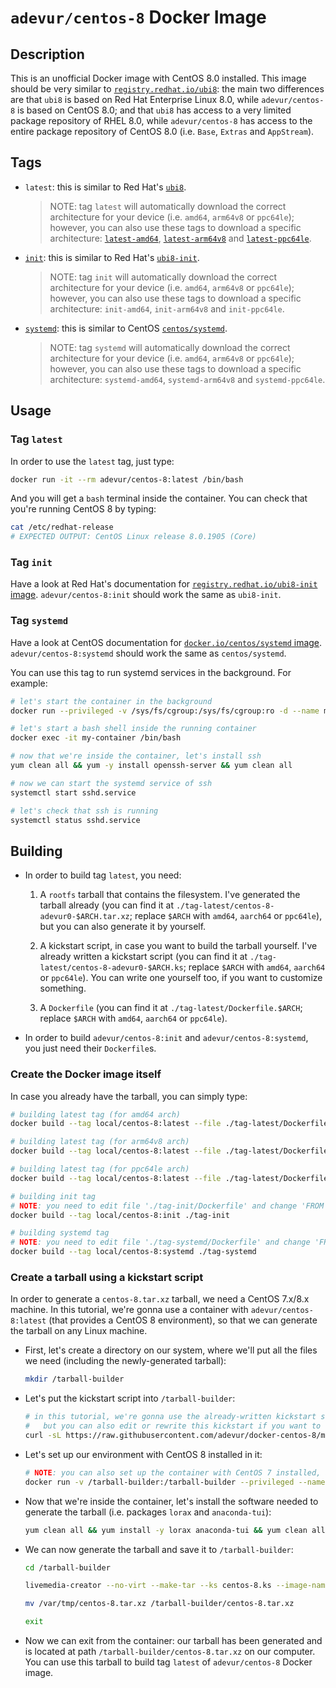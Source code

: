 # `adevur/centos-8` Docker Image

## Description
This is an unofficial Docker image with CentOS 8.0 installed. This image should be very similar to [`registry.redhat.io/ubi8`](https://access.redhat.com/containers/?tab=overview#/registry.access.redhat.com/ubi8): the main two differences are that `ubi8` is based on Red Hat Enterprise Linux 8.0, while `adevur/centos-8` is based on CentOS 8.0; and that `ubi8` has access to a very limited package repository of RHEL 8.0, while `adevur/centos-8` has access to the entire package repository of CentOS 8.0 (i.e. `Base`, `Extras` and `AppStream`).

## Tags
- `latest`: this is similar to Red Hat's [`ubi8`](https://access.redhat.com/containers/?tab=overview#/registry.access.redhat.com/ubi8).

  > NOTE: tag `latest` will automatically download the correct architecture for your device (i.e. `amd64`, `arm64v8` or `ppc64le`); however, you can also use these tags to download a specific architecture: [`latest-amd64`](https://github.com/adevur/docker-centos-8/blob/master/tag-latest/Dockerfile.amd64), [`latest-arm64v8`](https://github.com/adevur/docker-centos-8/blob/master/tag-latest/Dockerfile.arm64v8) and [`latest-ppc64le`](https://github.com/adevur/docker-centos-8/blob/master/tag-latest/Dockerfile.ppc64le).

- [`init`](https://github.com/adevur/docker-centos-8/blob/master/tag-init/Dockerfile): this is similar to Red Hat's [`ubi8-init`](https://access.redhat.com/containers/?tab=overview#/registry.access.redhat.com/ubi8-init).

  > NOTE: tag `init` will automatically download the correct architecture for your device (i.e. `amd64`, `arm64v8` or `ppc64le`); however, you can also use these tags to download a specific architecture: `init-amd64`, `init-arm64v8` and `init-ppc64le`.

- [`systemd`](https://github.com/adevur/docker-centos-8/blob/master/tag-systemd/Dockerfile): this is similar to CentOS [`centos/systemd`](https://hub.docker.com/r/centos/systemd).

  > NOTE: tag `systemd` will automatically download the correct architecture for your device (i.e. `amd64`, `arm64v8` or `ppc64le`); however, you can also use these tags to download a specific architecture: `systemd-amd64`, `systemd-arm64v8` and `systemd-ppc64le`.

## Usage

### Tag `latest`
In order to use the `latest` tag, just type:
```sh
docker run -it --rm adevur/centos-8:latest /bin/bash
```

And you will get a `bash` terminal inside the container. You can check that you're running CentOS 8 by typing:
```sh
cat /etc/redhat-release
# EXPECTED OUTPUT: CentOS Linux release 8.0.1905 (Core)
```

### Tag `init`
Have a look at Red Hat's documentation for [`registry.redhat.io/ubi8-init` image](https://access.redhat.com/containers/?tab=overview#/registry.access.redhat.com/ubi8-init). `adevur/centos-8:init` should work the same as `ubi8-init`.

### Tag `systemd`
Have a look at CentOS documentation for [`docker.io/centos/systemd` image](https://github.com/CentOS/CentOS-Dockerfiles/tree/master/systemd/centos7). `adevur/centos-8:systemd` should work the same as `centos/systemd`.

You can use this tag to run systemd services in the background. For example:
```sh
# let's start the container in the background
docker run --privileged -v /sys/fs/cgroup:/sys/fs/cgroup:ro -d --name my-container adevur/centos-8:systemd

# let's start a bash shell inside the running container
docker exec -it my-container /bin/bash

# now that we're inside the container, let's install ssh
yum clean all && yum -y install openssh-server && yum clean all

# now we can start the systemd service of ssh
systemctl start sshd.service

# let's check that ssh is running
systemctl status sshd.service
```

## Building
- In order to build tag `latest`, you need:

  1) A `rootfs` tarball that contains the filesystem. I've generated the tarball already (you can find it at `./tag-latest/centos-8-adevur0-$ARCH.tar.xz`; replace `$ARCH` with `amd64`, `aarch64` or `ppc64le`), but you can also generate it by yourself.
  
  2) A kickstart script, in case you want to build the tarball yourself. I've already written a kickstart script (you can find it at `./tag-latest/centos-8-adevur0-$ARCH.ks`; replace `$ARCH` with `amd64`, `aarch64` or `ppc64le`). You can write one yourself too, if you want to customize something.
  
  3) A `Dockerfile` (you can find it at `./tag-latest/Dockerfile.$ARCH`; replace `$ARCH` with `amd64`, `aarch64` or `ppc64le`).
  
- In order to build `adevur/centos-8:init` and `adevur/centos-8:systemd`, you just need their `Dockerfile`s.

### Create the Docker image itself
In case you already have the tarball, you can simply type:
```sh
# building latest tag (for amd64 arch)
docker build --tag local/centos-8:latest --file ./tag-latest/Dockerfile.amd64 ./tag-latest

# building latest tag (for arm64v8 arch)
docker build --tag local/centos-8:latest --file ./tag-latest/Dockerfile.arm64v8 ./tag-latest

# building latest tag (for ppc64le arch)
docker build --tag local/centos-8:latest --file ./tag-latest/Dockerfile.ppc64le ./tag-latest

# building init tag
# NOTE: you need to edit file './tag-init/Dockerfile' and change 'FROM docker.io/adevur/centos-8:latest' to 'FROM local/centos-8:latest'
docker build --tag local/centos-8:init ./tag-init

# building systemd tag
# NOTE: you need to edit file './tag-systemd/Dockerfile' and change 'FROM docker.io/adevur/centos-8:latest' to 'FROM local/centos-8:latest'
docker build --tag local/centos-8:systemd ./tag-systemd
```

### Create a tarball using a kickstart script
In order to generate a `centos-8.tar.xz` tarball, we need a CentOS 7.x/8.x machine. In this tutorial, we're gonna use a container with `adevur/centos-8:latest` (that provides a CentOS 8 environment), so that we can generate the tarball on any Linux machine.

- First, let's create a directory on our system, where we'll put all the files we need (including the newly-generated tarball):
  ```sh
  mkdir /tarball-builder
  ```

- Let's put the kickstart script into `/tarball-builder`:
  ```sh
  # in this tutorial, we're gonna use the already-written kickstart script found on this GitHub,
  #   but you can also edit or rewrite this kickstart if you want to
  curl -sL https://raw.githubusercontent.com/adevur/docker-centos-8/master/tag-latest/centos-8-adevur0-amd64.ks > /tarball-builder/centos-8.ks
  ```

- Let's set up our environment with CentOS 8 installed in it:
  ```sh
  # NOTE: you can also set up the container with CentOS 7 installed, and it should work the same, but it's not been tested
  docker run -v /tarball-builder:/tarball-builder --privileged --name tarball-builder --rm -it adevur/centos-8:latest /bin/bash
  ```

- Now that we're inside the container, let's install the software needed to generate the tarball (i.e. packages `lorax` and `anaconda-tui`):
  ```sh
  yum clean all && yum install -y lorax anaconda-tui && yum clean all
  ```

- We can now generate the tarball and save it to `/tarball-builder`:
  ```sh
  cd /tarball-builder

  livemedia-creator --no-virt --make-tar --ks centos-8.ks --image-name=centos-8.tar.xz --project "CentOS 8 Docker" --releasever "8"

  mv /var/tmp/centos-8.tar.xz /tarball-builder/centos-8.tar.xz

  exit
  ```

- Now we can exit from the container: our tarball has been generated and is located at path `/tarball-builder/centos-8.tar.xz` on our computer. You can use this tarball to build tag `latest` of `adevur/centos-8` Docker image.
